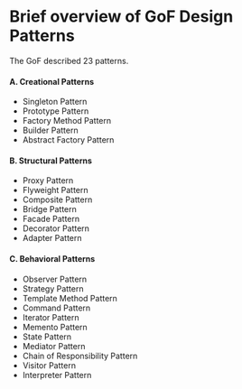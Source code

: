 

# Brief overview of GoF Design Patterns

The GoF described 23 patterns.

#### A. Creational Patterns

- Singleton Pattern
- Prototype Pattern
- Factory Method Pattern
- Builder Pattern
- Abstract Factory Pattern

#### B. Structural Patterns

- Proxy Pattern
- Flyweight Pattern
- Composite Pattern
- Bridge Pattern
- Facade Pattern
- Decorator Pattern
- Adapter Pattern

#### C. Behavioral Patterns

- Observer Pattern
- Strategy Pattern
- Template Method Pattern
- Command Pattern
- Iterator Pattern
- Memento Pattern
- State Pattern
- Mediator Pattern
- Chain of Responsibility Pattern
- Visitor Pattern
- Interpreter Pattern

